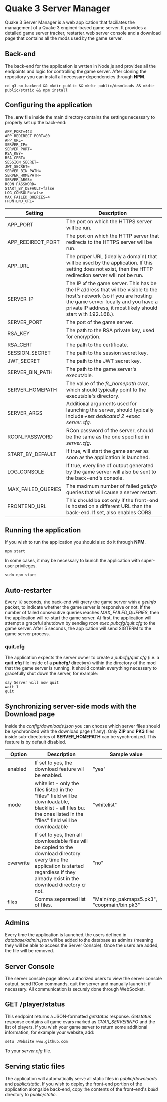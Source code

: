 # Quake 3 Server Manager
Quake 3 Server Manager is a web application that faciliates the management of a Quake 3 engined-based game server. It provides a detailed game server tracker, restarter, web server console and a download page that contains all the mods used by the game server.

## Back-end
The back-end for the application is written in Node.js and provides all the endpoints and logic for controlling the game server. After cloning the repository you can install all necessary dependencies through **NPM**.

    cd q3-sm-backend && mkdir public && mkdir public/downloads && mkdir public/static && npm install

## Configuring the application

The **.env** file inside the main directory contains the settings necessary to properly set up the back-end:

    APP_PORT=443
    APP_REDIRECT_PORT=80
    APP_URL=
    SERVER_IP=
    SERVER_PORT=
    RSA_KEY=
    RSA_CERT=
    SESSION_SECRET=
    JWT_SECRET=
    SERVER_BIN_PATH=
    SERVER_HOMEPATH=
    SERVER_ARGS=
    RCON_PASSWORD=
    START_BY_DEFAULT=false
    LOG_CONSOLE=false
    MAX_FAILED_QUERIES=4
    FRONTEND_URL=

Setting | Description
--- | ---
APP_PORT | The port on which the HTTPS server will be run.
APP_REDIRECT_PORT | The port on which the HTTP server that redirects to the HTTPS server will be run.
APP_URL | The proper URL (ideally a domain) that will be used by the application. If this setting does not exist, then the HTTP redirection server will not be run.
SERVER_IP | The IP of the game server. This has be the IP address that will be visible to the host's network (so if you are hosting the game server locally and you have a private IP address, it most likely should start with 192.168.).
SERVER_PORT | The port of the game server.
RSA_KEY | The path to the RSA private key, used for encryption.
RSA_CERT | The path to the certificate.
SESSION_SECRET | The path to the session secret key.
JWT_SECRET | The path to the JWT secret key.
SERVER_BIN_PATH | The path to the game server's executable.
SERVER_HOMEPATH | The value of the *fs_homepath* cvar, which should typically point to the executable's directory.
SERVER_ARGS | Additional arguments used for launching the server, should typically include *+set dedicated 2 +exec server.cfg*.
RCON_PASSWORD | RCon password of the server, should be the same as the one specified in *server.cfg*.
START_BY_DEFAULT | If true, will start the game server as soon as the application is launched.
LOG_CONSOLE | If true, every line of output generated by the game server will also be sent to the back-end's console.
MAX_FAILED_QUERIES | The maximum number of failed *getinfo* queries that will cause a server restart.
FRONTEND_URL | This should be set only if the front-end is hosted on a different URL than the back-end. If set, also enables CORS.

## Running the application
If you wish to run the application you should also do it through **NPM**.

    npm start

In some cases, it may be necessary to launch the application with super-user privileges.

    sudo npm start

## Auto-restarter
Every 10 seconds, the back-end will query the game server with a *getinfo* packet, to indicate whether the game server is responsive or not. If the number of failed consecutive queries reaches *MAX_FAILED_QUERIES*, then the application will re-start the game server. At first, the application will attempt a graceful shutdown by sending *rcon exec pubcfg/quit.cfg* to the game server. After 5 seconds, the application will send SIGTERM to the game server process.

### quit.cfg
The application expects the server owner to create a *pubcfg/quit.cfg* (i.e. a **quit.cfg** file inside of a **pubcfg/** directory) within the directory of the mod that the game server is running. It should contain everything necessary to gracefully shut down the server, for example:

    say Server will now quit
    wait 1
    quit


## Synchronizing server-side mods with the Download page
Inside the *config/downloads.json* you can choose which server files should be synchronized with the download page (if any). Only **ZIP** and **PK3** files inside sub-directories of **SERVER_HOMEPATH** can be synchronized. This feature is by default disabled.

Option | Description | Sample value
---|---|---
enabled | If set to yes, the download feature will be enabled. | "yes"
mode | whitelist - only the files listed in the "files" field will be downloadable, blacklist - all files but the ones listed in the "files" field will be downloadable | "whitelist"
overwrite | If set to yes, then all downloadable files will be copied to the download directory every time the application is started, regardless if they already exist in the download directory or not. | "no"
files | Comma separated list of files. | "Main/mp_pakmaps5.pk3", "coopmain/bin.pk3"

## Admins
Every time the application is launched, the users defined in *database/admin.json* will be added to the database as admins (meaning they will be able to access the Server Console). Once the users are added, the file will be removed.

## Server Console
The server console page allows authorized users to view the server console output, send RCon commands, quit the server and manually launch it if necessary. All communication is securely done through WebSocket.

## GET /player/status
This endpoint returns a JSON-formatted *getstatus* response. *Getstatus* response contains all game cvars marked as *CVAR_SERVERINFO* and the list of players. If you wish your game server to return some additional information, for example your website, add:

    setu .Website www.github.com
    
To your *server.cfg* file.

## Serving static files
The application will automatically serve all static files in *public/downloads* and *public/static*. If you wish to deploy the front-end portion of the application alongside back-end, copy the contents of the front-end's *build* directory to *public/static*.
